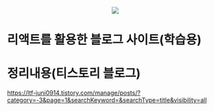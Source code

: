 <div align=center>
	<img src="https://capsule-render.vercel.app/api?type=waving&color=auto&height=200&section=header&text=Juni%20Github!&fontSize=90" />	
</div>

# 리액트를 활용한 블로그 사이트(학습용)

# 정리내용(티스토리 블로그)
https://ltf-juni0914.tistory.com/manage/posts/?category=-3&page=1&searchKeyword=&searchType=title&visibility=all
